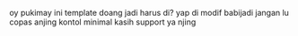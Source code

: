oy pukimay ini template doang jadi harus di? yap di modif babijadi jangan lu copas anjing kontol minimal kasih support ya njing 
